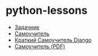 # python-lessons

* [Задачник](https://pythonworld.ru/osnovy/tasks.html)
* [Самоучитель](https://pythonworld.ru/samouchitel-python)
* [Краткий Самоучитель Django](https://tutorial.djangogirls.org/ru)
* [Самоучитель (PDF)](https://github.com/epolish/python-lessons/blob/master/pythonworldru.pdf)